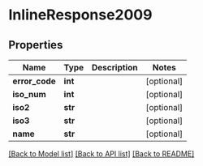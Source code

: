 # InlineResponse2009

## Properties
Name | Type | Description | Notes
------------ | ------------- | ------------- | -------------
**error_code** | **int** |  | [optional] 
**iso_num** | **int** |  | [optional] 
**iso2** | **str** |  | [optional] 
**iso3** | **str** |  | [optional] 
**name** | **str** |  | [optional] 

[[Back to Model list]](../README.md#documentation-for-models) [[Back to API list]](../README.md#documentation-for-api-endpoints) [[Back to README]](../README.md)

